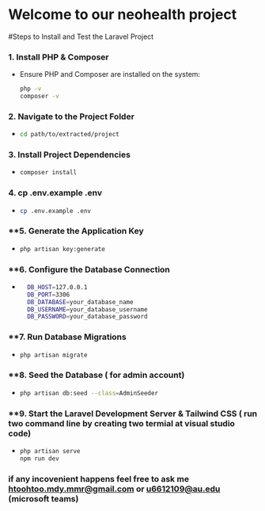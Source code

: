 # Welcome to our neohealth project
#Steps to Install and Test the Laravel Project

### **1. Install PHP & Composer**
- Ensure PHP and Composer are installed on the system:
  ```bash
  php -v
  composer -v

### **2. Navigate to the Project Folder**
- 
  ```bash
  cd path/to/extracted/project

### **3. Install Project Dependencies**
- 
  ```bash
  composer install

### **4. cp .env.example .env**
- 
  ```bash
  cp .env.example .env

### **5. Generate the Application Key
-
  ```bash
  php artisan key:generate

### **6. Configure the Database Connection
-
  ```bash
    DB_HOST=127.0.0.1
    DB_PORT=3306
    DB_DATABASE=your_database_name
    DB_USERNAME=your_database_username
    DB_PASSWORD=your_database_password

### **7. Run Database Migrations
-
  ```bash
  php artisan migrate

### **8. Seed the Database ( for admin account)
-
  ```bash
  php artisan db:seed --class=AdminSeeder

### **9. Start the Laravel Development Server & Tailwind CSS ( run two command line by creating two termial at visual studio code)
-
  ```bash
  php artisan serve
  npm run dev
### if any incovenient happens feel free to ask me htoohtoo.mdy.mmr@gmail.com or u6612109@au.edu (microsoft teams)


